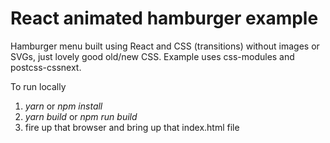 # React animated hamburger example
Hamburger menu built using React and CSS (transitions) without images or SVGs, just lovely good old/new CSS.
Example uses css-modules and postcss-cssnext.

To run locally 
1. *yarn* or *npm install*
2. *yarn build* or *npm run build*
3. fire up that browser and bring up that index.html file 
